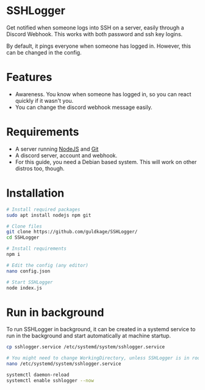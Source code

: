 # SSHLogger
Get notified when someone logs into SSH on a server, easily through a Discord Webhook.
This works with both password and ssh key logins.

By default, it pings everyone when someone has logged in. However, this can be changed in the config.

# Features
- Awareness. You know when someone has logged in, so you can react quickly if it wasn't you.
- You can change the discord webhook message easily.

# Requirements
- A server running [NodeJS](https://nodejs.org/en/download/) and [Git](https://git-scm.com/downloads)
- A discord server, account and webhook.
- For this guide, you need a Debian based system. This will work on other distros too, though.

# Installation
```sh
# Install required packages
sudo apt install nodejs npm git

# Clone files
git clone https://github.com/guldkage/SSHLogger/
cd SSHLogger

# Install requirements
npm i

# Edit the config (any editor)
nano config.json

# Start SSHLogger
node index.js
```

# Run in background
To run SSHLogger in background, it can be created in a systemd service to run in the background and start automatically at machine startup.
```sh
cp sshlogger.service /etc/systemd/system/sshlogger.service

# You might need to change WorkingDirectory, unless SSHLogger is in root directory.
nano /etc/systemd/system/sshlogger.service

systemctl daemon-reload
systemctl enable sshlogger --now
```
